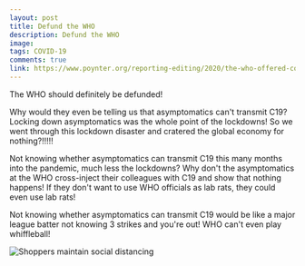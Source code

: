 ```yaml
---
layout: post
title: Defund the WHO
description: Defund the WHO
image: 
tags: COVID-19
comments: true
link: https://www.poynter.org/reporting-editing/2020/the-who-offered-confusing-new-covid-19-guidance-if-you-are-asymptomatic-are-you-infectious/
---
```

The WHO should definitely be defunded!

Why would they even be telling us that asymptomatics can't transmit C19? Locking down asymptomatics was the whole point of the lockdowns! So we went through this lockdown disaster and cratered the global economy for nothing?!!!!!


Not knowing whether asymptomatics can transmit C19 this many months into the pandemic, much less the lockdowns? Why don't the asymptomatics at the WHO cross-inject their colleagues with C19 and show that nothing
happens! If they don't want to use WHO officials as lab rats, they could even use lab rats!

Not knowing whether asymptomatics can transmit C19 would be like a major league batter not knowing 3 strikes and you're out! WHO can't even play whiffleball!

![Shoppers maintain social distancing](https://lh5.googleusercontent.com/Rg7rf7mNTmhCdbAaC8gg9-sXdcfcc-II2MEbL1oHyaBVdcoYGkIrBZn9SAduBUEtG-nsBTU=w1280)
